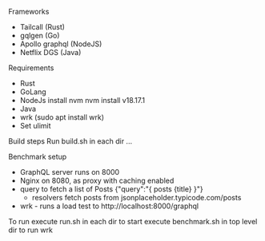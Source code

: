 Frameworks
- Tailcall (Rust)
- gqlgen (Go)
- Apollo graphql (NodeJS)
- Netflix DGS (Java)

Requirements
- Rust
- GoLang
- NodeJs
  install nvm
  nvm install v18.17.1
- Java
- wrk (sudo apt install wrk)
- Set ulimit

Build steps
Run build.sh in each dir
...

Benchmark setup
- GraphQL server runs on 8000
- Nginx on 8080, as proxy with caching enabled
- query to fetch a list of Posts {"query":"{ posts {title} }"} 
	- resolvers fetch posts from jsonplaceholder.typicode.com/posts 
- wrk - runs a load test to http://localhost:8000/graphql

To run
execute run.sh in each dir to start
execute benchmark.sh in top level dir to run wrk